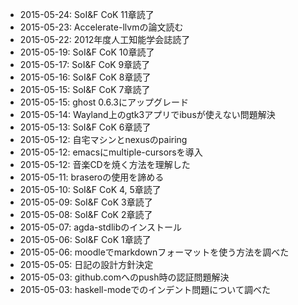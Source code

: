* 2015-05-24: SoI&F CoK 11章読了
* 2015-05-23: Accelerate-llvmの論文読む
* 2015-05-22: 2012年度人工知能学会誌読了
* 2015-05-19: SoI&F CoK 10章読了
* 2015-05-17: SoI&F CoK 9章読了
* 2015-05-16: SoI&F CoK 8章読了
* 2015-05-15: SoI&F CoK 7章読了
* 2015-05-15: ghost 0.6.3にアップグレード
* 2015-05-14: Wayland上のgtk3アプリでibusが使えない問題解決
* 2015-05-13: SoI&F CoK 6章読了
* 2015-05-12: 自宅マシンとnexusのpairing
* 2015-05-12: emacsにmultiple-cursorsを導入
* 2015-05-12: 音楽CDを焼く方法を理解した
* 2015-05-11: braseroの使用を諦める
* 2015-05-10: SoI&F CoK 4, 5章読了
* 2015-05-09: SoI&F CoK 3章読了
* 2015-05-08: SoI&F CoK 2章読了
* 2015-05-07: agda-stdlibのインストール
* 2015-05-06: SoI&F CoK 1章読了
* 2015-05-06: moodleでmarkdownフォーマットを使う方法を調べた
* 2015-05-05: 日記の設計方針決定
* 2015-05-03: github.comへのpush時の認証問題解決
* 2015-05-03: haskell-modeでのインデント問題について調べた
